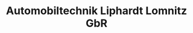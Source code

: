 ---
title: "Automobiltechnik Liphardt Lomnitz GbR"
url: /friedrichsdorf/automobiltechnik-liphardt-lomnitz-gbr/
shop: Autowerkstatt
---